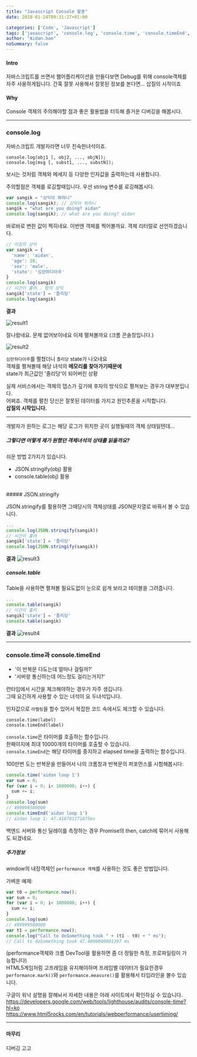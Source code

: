 ```yaml
---
title: "Javascript Console 활용"
date: 2018-01-24T09:31:27+01:00

categories: ['Code', 'Javascript']
tags: ['javascript', 'console.log', 'console.time', 'console.timeEnd', 'console']
author: "Aidan.bae"
noSummary: false
---
```


#### Intro
자바스크립트를 쓰면서 웹어플리케이션을 만들다보면 Debug를 위해 console객체를 자주 사용하게됩니다. 간혹 잘못 사용해서 잘못된 정보를 본다면... 삽질의 시작이죠
#### Why
Console 객체의 주의해야할 점과 좋은 활용법을 터득해 즐거운 디버깅을 해봅시다.

---
### console.log
자바스크립트 개발자라면 너무 친숙한녀석이죠.  

    console.log(obj1 [, obj2, ..., objN]);  
    console.log(msg [, subst1, ..., substN]);

보시는 것처럼 객체와 메세지 등 다양한 인자값을 출력하는데 사용합니다.

주의할점은 객체를 로깅할때입니다.
우선 string 변수를 로깅해봅시다.

```javascript
var sangik = "상익아 뭐하니"
console.log(sangik); // 상익아 뭐하니
sangik = "what are you doing? aidan"
console.log(sangik); // what are you doing? aidan
```

바로바로 변한 값이 찍히네요.
이번엔 객체를 찍어볼까요. 객체 리터럴로 선언하겠습니다.
```javascript
// 아침의 상익
var sangik = {
  'name': 'aidan',
  'age': 28,
  'sex': 'male',
  'state': '심란하다아주'
}
console.log(sangik)
// 시간이 흘러.. 밤의 상익
sangik['state'] = '졸리당'
console.log(sangik)

```
**결과**

![result1](/code/javascript/console/screenshot.png)

잘나왔네요. 문제 없어보이네요 이제 펼쳐볼까요 (크롬 콘솔창입니다.)

![result2](/code/javascript/console/screenshot2.png)

`심란하다아주`를 펼쳤더니 `졸리당` state가 나오네요  
객체를 펼쳐볼때 해당 녀석의 **메모리를 찾아가기때문에**  
state가 최근값인 '졸리당'이 되어버린 상황  

실제 서비스에서는 객체의 뎁스가 깊기에 후자의 방식으로 펼쳐보는 경우가 대부분입니다.  
어쩌죠. 객체를 펼친 당신은 잘못된 데이터를 가지고 원인추론을 시작합니다.  
**삽질의 시작입니다.**

---

개발자가 원하는 로그는 해당 로그가 위치한 곳이 실행될때의 객체 상태일텐데...
##### 그렇다면 어떻게 제가 원했던 객체녀석의 상태를 읽을까요?

쉬운 방법 2가지가 있습니다.

- JSON.stringify(obj) 활용
- console.table(obj) 활용

<br>
##### JSON.stringify

JSON.stringify를 활용하면 그때당시의 객체상태를 JSON문자열로 바꿔서 볼 수 있습니다.

```javascript
...
console.log(JSON.stringify(sangik))
// 시간이 흘러
sangik['state'] = '졸리당'
console.log(JSON.stringify(sangik))
```

**결과**
![result3](/code/javascript/console/screenshot3.png)

##### console.table
Table을 사용하면 펼쳐볼 필요도없이 눈으로 쉽게 보라고 테이블을 그려줍니다.  

```javascript
...
console.table(sangik)
// 시간이 흘러
sangik['state'] = '졸리당'
console.table(sangik)
```

**결과**
![result4](/code/javascript/console/screenshot4.png)

---

### console.time과 console.timeEnd  
- '이 반복문 다도는데 얼마나 걸릴까?'  
- '서버랑 통신하는데 어느정도 걸리는거지?'  

런타임에서 시간을 체크해야하는 경우가 자주 생깁니다.  
그때 요긴하게 사용할 수 있는 녀석이 요 두녀석입니다.

인자값으로 `라벨링`을 할수 있어서 복잡한 코드 속에서도 체크할 수 있습니다.

    console.time(label)
    console.timeEnd(label)

`console.time`은 타이머를 호출하는 함수입니다.  
한페이지에 최대 10000개의 타이머를 호출할 수 있습니다.  
`console.timeEnd`는 해당 타이머를 중지하고 elapsed time을 출력하는 함수입니다.


100만번 도는 반복문을 만들어서 나의 크롬창과 반복문의 퍼포먼스를 시험해봅시다:
```javascript
console.time('aidan loop 1')
var sum = 0;
for (var i = 0; i< 1000000; i++) {
  sum += i;
}
console.log(sum)
// 499999500000
console.timeEnd('aidan loop 1')
// aidan loop 1: 47.418701171875ms
```

백엔드 서버와 통신 딜레이를 측정하는 경우 Promise의 then, catch에 묶어서 사용해도 되겠네요.

##### 추가정보
window의 내장객체인
`performance 객체`를 사용하는 것도 좋은 방법입니다.

가벼운 예제:

```javascript
var t0 = performance.now();
var sum = 0;
for (var i = 0; i< 1000000; i++) {
  sum += i;
}
console.log(sum)
// 499999500000
var t1 = performance.now();
console.log("Call to doSomething took " + (t1 - t0) + " ms");
// Call to doSomething took 47.4000000001397 ms
```
(performance객체와 크롬 DevTool을 활용하면 좀 더 정밀한 측정, 프로파일링이 가능합니다)  
HTML5게임처럼 고프레임을 유지해야하며 프레임별 데이터가 필요한경우
`performance.mark()`와 `performance.measure()`를 활용해서
타임라인을 볼수 있습니다.  

구글이 워낙 설명을 잘해놔서 자세한 내용은 아래 사이트에서 확인하실 수 있습니다.  
https://developers.google.com/web/tools/lighthouse/audits/console-time?hl=ko  
https://www.html5rocks.com/en/tutorials/webperformance/usertiming/

---
#### 마무리
디버깅 고고
